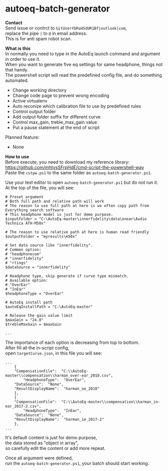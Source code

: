 # autoeq-batch-generator
**Contact**  
Send issue or contrct to ```GitUserYbRoH5dUR1Bf|outlook|com```,  
replace the pipe ```|``` to ```@``` in email address.  
This is for anti spam robot scan.  

**What is this**  
In normally you need to type in the AutoEq launch command and argument in order to use it.  
When you want to generate five eq settings for same headphone, things not that handy.  
The powershell script will read the predefined config file, and do something automated.
- Change working directory
- Change code page to prevent wrong encoding
- Active virtualenv
- Auto reconize which calibration file to use by predefined rules
- Control output folder
- Add output folder suffix for different curve
- Control max_gain, treble_max_gain value
- Put a pause statement at the end of script

Planned feature:
- None

**How to use**  
Before execute, you need to download my reference library:  
https://github.com/mhtvsSFrpHdE/cmd-script-the-powershell-way  
Paste the ```cstpw.ps1``` to the same folder as ```autoeq-batch-generator.ps1```.

Use your text editor to open ```autoeq-batch-generator.ps1``` but do not run it.  
At the top of the file, you will see:
```
# Preset argument
# Both full path and relative path will work
# The reason to use full path at here is we often copy path from Everything search software
# This headphone model is just for demo purpose.
$inputFolder = "C:\AutoEq-master\innerfidelity\data\onear\Audio Technica ATH-M50x"

# The reason to use relative path at here is human read friendly
$outputFolder = "myresults\m50x"

# Set data source like "innerfidelity".
# Common option:
# "headphonecom"
# "innerfidelity"
# "rtings"
$dataSource = "innerfidelity"

# Headphone type, skip generate if curve type mismatch.
# Available option:
# "OverEar"
# "InEar"
$headphoneType = "OverEar"

# AutoEq install path
$autoEqInstallPath = "C:\AutoEq-master"

# Release the gain value limit
$maxGain = "24.0"
$trebleMaxGain = $maxGain

...
```
The importance of each option is decreasing from top to bottom.  
After fill all the in-script config,  
open ```targetCurve.json```,
in this file you will see:
```
...
    {
    "CompensationFile":  "C:\\AutoEq-master\\compensation\\harman_over-ear_2018.csv",
		"HeadphoneType":  "OverEar",
    "DataSource":  "None",
    "ResultDisplayName":  "harman_oe_2018"
    },
    {
    "CompensationFile":  "C:\\AutoEq-master\\compensation\\harman_in-ear_2017-2.csv",
		"HeadphoneType":  "InEar",
    "DataSource":  "None",
    "ResultDisplayName":  "harman_ie_2017-2"
    },
...
```
It's default content is just for demo purpose,  
the data stored as "object in array",  
so carefully edit the content or add more repeat.  

Once all argument were defined,  
run the ```autoeq-batch-generator.ps1```, your batch should start working.
